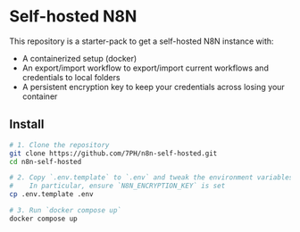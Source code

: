 # Self-hosted N8N

This repository is a starter-pack to get a self-hosted N8N instance with:
- A containerized setup (docker)
- An export/import workflow to export/import current workflows and credentials to local folders
- A persistent encryption key to keep your credentials across losing your container

## Install

```bash
# 1. Clone the repository
git clone https://github.com/7PH/n8n-self-hosted.git
cd n8n-self-hosted

# 2. Copy `.env.template` to `.env` and tweak the environment variables
#    In particular, ensure `N8N_ENCRYPTION_KEY` is set
cp .env.template .env

# 3. Run `docker compose up`
docker compose up
```
